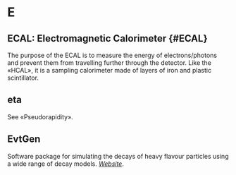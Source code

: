 # E

## ECAL: Electromagnetic Calorimeter {#ECAL}

The purpose of the ECAL is to measure the energy of electrons/photons and prevent them from travelling further through the detector.
Like the «HCAL», it is a sampling calorimeter made of layers of iron and plastic scintillator.


## eta

See «Pseudorapidity».

## EvtGen

Software package for simulating the decays of heavy flavour particles using a wide range of decay models.
[_Website_](https://evtgen.hepforge.org).
